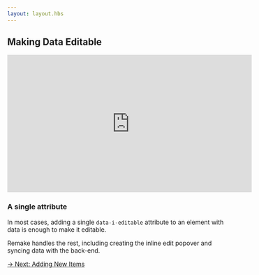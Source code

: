 ```yaml
---
layout: layout.hbs
---
```


## Making Data Editable

<iframe width="560" height="315" src="https://www.youtube-nocookie.com/embed/9i1RU5iU4DY" frameborder="0" allow="accelerometer; autoplay; encrypted-media; gyroscope; picture-in-picture" allowfullscreen></iframe>

### A single attribute

In most cases, adding a single `data-i-editable` attribute to an element with data is enough to make it editable.

Remake handles the rest, including creating the inline edit popover and syncing data with the back-end.

<div class="spacer--8"></div>

<a class="slanted-link" href="/adding-new-items/"><span>&rarr; Next: Adding New Items</span></a>

